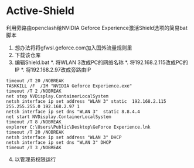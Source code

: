 # Active-Shield
利用旁路由openclash给NVIDIA Geforce Experience激活Shield选项的简易bat脚本
1. 想办法将将gfwsl.geforce.com加入国外流量规则里
2. 下载该仓库
3. 编辑Shield.bat 
*. 将WLAN 3改成PC的网络名称
*. 将192.168.2.115改成PC的IP
*. 将192.168.2.97改成旁路由IP
```
timeout /T 20 /NOBREAK
TASKKILL /F  /IM "NVIDIA Geforce Experience.exe"
timeout /T 2 /NOBREAK
net stop NVDisplay.ContainerLocalSystem
netsh interface ip set address "WLAN 3" static  192.168.2.115 255.255.255.0 192.168.2.97 1
netsh interface ip set dns "WLAN 3"  static 8.8.4.4
net start NVDisplay.ContainerLocalSystem
timeout /T 8 /NOBREAK
explorer C:\Users\Public\Desktop\GeForce Experience.lnk
timeout /T 20 /NOBREAK
netsh interface ip set address "WLAN 3" DHCP
netsh interface ip set dns "WLAN 3" DHCP
timeout /T 3 /NOBREAK
```
4. 以管理员权限运行
